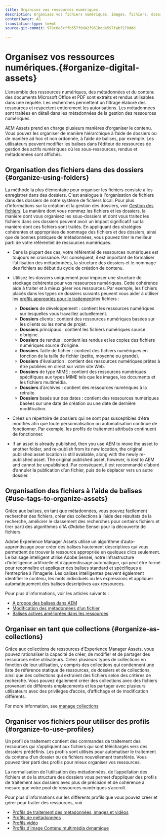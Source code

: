 ```yaml
---
title: Organisez vos ressources numériques.
description: Organisez vos fichiers numériques, images, fichiers, dossiers, etc. à l’aide d’Experience Manager.
contentOwner: AG
translation-type: tm+mt
source-git-commit: 978c6e5cffb557f0d42f961bdde597fabf278ddd

---
```



# Organisez vos ressources numériques.{#organize-digital-assets}

L’ensemble des ressources numériques, des métadonnées et du contenu des documents Microsoft Office et PDF sont extraits et rendus utilisables dans une requête. Les recherches permettent un filtrage élaboré des ressources et respectent entièrement les autorisations. Les métadonnées sont traitées en détail dans les métadonnées de la gestion des ressources numériques.

AEM Assets prend en charge plusieurs manières d’organiser le contenu. Vous pouvez les organiser de manière hiérarchique à l’aide de dossiers ou de manière ad hoc et non ordonnée, à l’aide de balises, par exemple. Les utilisateurs peuvent modifier les balises dans l’éditeur de ressources de gestion des actifs numériques où les sous-ressources, rendus et métadonnées sont affichés.

## Organisation des fichiers dans des dossiers {#organize-using-folders}

La méthode la plus élémentaire pour organiser les fichiers consiste à les enregistrer dans des dossiers. C&#39;est analogue à l&#39;organisation de fichiers dans des dossiers de notre système de fichiers local. Pour plus d’informations sur la création et la gestion des dossiers, voir [Gestion des fichiers](managing-assets-touch-ui.md). La manière dont vous nommez les fichiers et les dossiers, la manière dont vous organisez les sous-dossiers et dont vous traitez les fichiers dans ces dossiers peuvent avoir un impact significatif sur la manière dont ces fichiers sont traités. En appliquant des stratégies cohérentes et appropriées de nommage des fichiers et des dossiers, ainsi que de bonnes pratiques de métadonnées, vous pouvez tirer le meilleur parti de votre référentiel de ressources numériques.

* Dans la plupart des cas, votre référentiel de ressources numériques est toujours en croissance. Par conséquent, il est important de formaliser l’utilisation des métadonnées, la structure des dossiers et le nommage des fichiers au début du cycle de création de contenu.
* Utilisez les dossiers uniquement pour imposer une structure de stockage cohérente pour vos ressources numériques. Cette cohérence aide à traiter et à mieux gérer vos ressources. Par exemple, les fichiers placés dans les types de dossiers suivants peuvent vous aider à utiliser les [profils appropriés pour le traitement](processing-profiles.md)des fichiers :

   * **Dossiers** de développement : contient les ressources numériques sur lesquelles vous travaillez actuellement.
   * **Dossiers** clients : contient des ressources numériques basées sur les clients ou les noms de projet.
   * **Dossiers** principaux : contient les fichiers numériques source d’origine.
   * **Dossiers** de rendus : contient les rendus et les copies des fichiers numériques source d’origine.
   * **Dossiers** Taille de fichier : contient des fichiers numériques en fonction de la taille de fichier (petite, moyenne ou grande).
   * **Dossiers** d’évaluation : contient des ressources numériques prêtes à être publiées en direct sur votre site Web.
   * **Dossiers** de type MIME : contient des ressources numériques spécifiques aux types MIME tels que les images, les documents et les fichiers multimédia.
   * **Dossiers** d’archives : contient des ressources numériques à la retraite.
   * **Dossiers** basés sur des dates : contient des ressources numériques basées sur une date de création ou une date de dernière modification.

* Créez un répertoire de dossiers qui ne sont pas susceptibles d’être modifiés afin que toute personnalisation ou automatisation continue de fonctionner. Par exemple, les profils de traitement attribués continuent de fonctionner.
* If an asset is already published, then you use AEM to move the asset to another folder, and re-publish from its new location, the original published asset location is still available, along with the newly re-published asset. The original published asset, however, is *lost* to AEM and cannot be unpublished. Par conséquent, il est recommandé d’abord d’annuler la publication d’un fichier, puis de le déplacer vers un autre dossier.

## Organisation des fichiers à l’aide de balises {#use-tags-to-organize-assets}

Grâce aux balises, en tant que métadonnées, vous pouvez facilement rechercher des fichiers, créer des collections à l’aide des résultats de la recherche, améliorer le classement des recherches pour certains fichiers et tirer parti des algorithmes d’IA d’Adobe Sensei pour la découverte de fichiers.

Adobe Experience Manager Assets utilise un algorithme d’auto-apprentissage pour créer des balises hautement descriptives qui vous permettent de trouver la ressource appropriée en quelques clics seulement. Le balisage intelligent utilise Adobe Sensei, notre infrastructure d’intelligence artificielle et d’apprentissage automatique, qui peut être formé pour reconnaître et appliquer des balises standard et spécifiques à l’entreprise à l’imagerie. Les balises intelligentes peuvent également identifier le contenu, les mots individuels ou les expressions et appliquer automatiquement des balises descriptives aux ressources.

Pour plus d’informations, voir les articles suivants :

* [A propos des balises dans AEM](/help/sites-authoring/tags.md)
* [Modification des métadonnées d’un fichier](meta-edit.md)
* [Balises actives améliorées dans les ressources](enhanced-smart-tags.md)

## Organiser en tant que collections {#organize-as-collections}

Grâce aux collections de ressources d’Experience Manager Assets, vous pouvez rationaliser la capacité de créer, de modifier et de partager des ressources entre utilisateurs. Créez plusieurs types de collections en fonction de leur utilisation, y compris des collections qui contiennent une liste de référence statique de ressources, de dossiers et de collections, ainsi que des collections qui extraient des fichiers selon des critères de recherche.  Vous pouvez également créer des collections avec des fichiers provenant de différents emplacements et les partager avec plusieurs utilisateurs avec des privilèges d’accès, d’affichage et de modification différents.

For more information, see [manage collections](managing-collections-touch-ui.md)

<!-- TBD items: add screenshots where applicable
Any hints/recommendations of when to use what method of organizing? Some examples of how organizing helps towards a better taxonomy and improved content velocity.
Add back links to blog posts by marketing?
-->

## Organiser vos fichiers pour utiliser des profils {#organize-to-use-profiles}

Un profil de traitement contient des commandes de traitement des ressources qui s’appliquent aux fichiers qui sont téléchargés vers des dossiers prédéfinis. Les profils sont utilisés pour automatiser le traitement du contenu d’un dossier ou de fichiers nouvellement transférés. Vous pouvez tirer parti des profils pour mieux organiser vos ressources.

La normalisation de l’utilisation des métadonnées, de l’appellation des fichiers et de la structure des dossiers vous permet d’appliquer des profils de traitement aux dossiers avec plus de précision et de cohérence à mesure que votre pool de ressources numériques s’accroît.

Pour plus d’informations sur les différents profils que vous pouvez créer et gérer pour traiter des ressources, voir

* [Profils de traitement des métadonnées, images et vidéos](processing-profiles.md)
* [Profils de métadonnées](metadata-profiles.md)
* [Profils vidéo](video-profiles.md)
* [Profils d’image Contenu multimédia dynamique](image-profiles.md)
